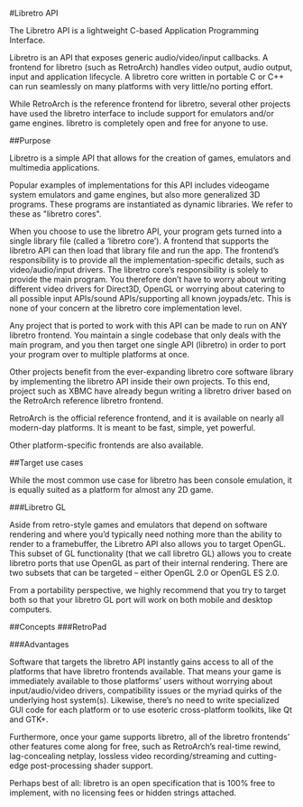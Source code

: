 #Libretro API

The Libretro API is a lightweight C-based Application Programming Interface.

Libretro is an API that exposes generic audio/video/input callbacks. A frontend for libretro (such as RetroArch) handles video output, audio output, input and application lifecycle. A libretro core written in portable C or C++ can run seamlessly on many platforms with very little/no porting effort.

While RetroArch is the reference frontend for libretro, several other projects have used the libretro interface to include support for emulators and/or game engines. libretro is completely open and free for anyone to use.


##Purpose

Libretro is a simple API that allows for the creation of games, emulators and multimedia applications.

Popular examples of implementations for this API includes videogame system emulators and game engines, but also more generalized 3D programs. These programs are instantiated as dynamic libraries. We refer to these as "libretro cores".

When you choose to use the libretro API, your program gets turned into a single library file (called a ‘libretro core’). A frontend that supports the libretro API can then load that library file and run the app. The frontend’s responsibility is to provide all the implementation-specific details, such as video/audio/input drivers. The libretro core’s responsibility is solely to provide the main program. You therefore don’t have to worry about writing different video drivers for Direct3D, OpenGL or worrying about catering to all possible input APIs/sound APIs/supporting all known joypads/etc. This is none of your concern at the libretro core implementation level.

Any project that is ported to work with this API can be made to run on ANY libretro frontend. You maintain a single codebase that only deals with the main program, and you then target one single API (libretro) in order to port your program over to multiple platforms at once.

Other projects benefit from the ever-expanding libretro core software library by implementing the libretro API inside their own projects. To this end, project such as XBMC have already begun writing a libretro driver based on the RetroArch reference libretro frontend.

RetroArch is the official reference frontend, and it is available on nearly all modern-day platforms. It is meant to be fast, simple, yet powerful.

Other platform-specific frontends are also available.

##Target use cases

While the most common use case for libretro has been console emulation, it is equally suited as a platform for almost any 2D game.

###Libretro GL

Aside from retro-style games and emulators that depend on software rendering and where you’d typically need nothing more than the ability to render to a framebuffer, the Libretro API also allows you to target OpenGL. This subset of GL functionality (that we call libretro GL) allows you to create libretro ports that use OpenGL as part of their internal rendering. There are two subsets that can be targeted – either OpenGL 2.0 or OpenGL ES 2.0.

From a portability perspective, we highly recommend that you try to target both so that your libretro GL port will work on both mobile and desktop computers.

##Concepts
###RetroPad

###Advantages

Software that targets the libretro API instantly gains access to all of the platforms that have libretro frontends available. That means your game is immediately available to those platforms’ users without worrying about input/audio/video drivers, compatibility issues or the myriad quirks of the underlying host system(s). Likewise, there’s no need to write specialized GUI code for each platform or to use esoteric cross-platform toolkits, like Qt and GTK+.

Furthermore, once your game supports libretro, all of the libretro frontends’ other features come along for free, such as RetroArch’s real-time rewind, lag-concealing netplay, lossless video recording/streaming and cutting-edge post-processing shader support.

Perhaps best of all: libretro is an open specification that is 100% free to implement, with no licensing fees or hidden strings attached. 

